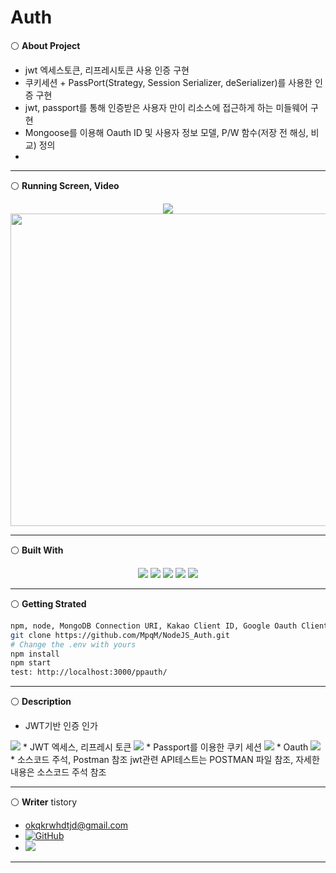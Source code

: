 # Auth
⚪ **About Project**
 * jwt 엑세스토큰, 리프레시토큰 사용 인증 구현
 * 쿠키세션 + PassPort(Strategy, Session Serializer, deSerializer)를 사용한 인증 구현
 * jwt, passport를 통해 인증받은 사용자 만이 리소스에 접근하게 하는 미들웨어 구현
 * Mongoose를 이용해 Oauth ID 및 사용자 정보 모델, P/W 함수(저장 전 해싱, 비교) 정의
 * 
* * *

⚪ **Running Screen, Video**
<p align ="center">
  <a href="https://www.youtube.com/watch?v=vQkZ0dgmi9I"><img src ="https://img.shields.io/badge/youtube-FF0000.svg?&style=for-the-badge&logo=#FF0000&logoColor=white"/></a>
  </br>
  <img width="700" height="500" src="https://user-images.githubusercontent.com/79093184/268300607-ec6350cc-e75c-4796-b58d-3ce3a4182c51.png"/>
</p>

* * *

⚪ **Built With**
<p align ="center">
  <img src ="https://img.shields.io/badge/ejs-F7DF1E.svg?&style=for-the-badge&logo=ejs&logoColor=white"/> <img src ="https://img.shields.io/badge/javascript-F7DF1E.svg?&style=for-the-badge&logo=JavaScript&logoColor=white"/> <img src ="https://img.shields.io/badge/express-339933.svg?&style=for-the-badge&logo=express&logoColor=white"/> <img src ="https://img.shields.io/badge/nodejs-339933.svg?&style=for-the-badge&logo=nodedotjs&logoColor=white"/> <img src ="https://img.shields.io/badge/mongodb-339933.svg?&style=for-the-badge&logo=mongodb&logoColor=white"/>
</p>

* * *

⚪ **Getting Strated**
```bash
npm, node, MongoDB Connection URI, Kakao Client ID, Google Oauth Client ID
git clone https://github.com/MpqM/NodeJS_Auth.git
# Change the .env with yours
npm install
npm start
test: http://localhost:3000/ppauth/
```

* * *

⚪ **Description**
* JWT기반 인증 인가
<img src="https://user-images.githubusercontent.com/79093184/268309865-786a47dc-375f-4eae-bf8e-1834a2a7002c.png"/>
* JWT 엑세스, 리프레시 토큰
<img src="https://user-images.githubusercontent.com/79093184/268310086-41f36848-0fa9-4de2-b80b-019cb2eacc1b.png"/>
* Passport를 이용한 쿠키 세션
<img src="https://user-images.githubusercontent.com/79093184/268310220-7ddbc695-f9a4-4231-88bd-53142ffda367.png"/>
* Oauth
<img src="https://user-images.githubusercontent.com/79093184/268310369-5082e1e3-b6f9-4847-a262-fdf04b637dcf.png"/>
* 소스코드 주석, Postman 참조 jwt관련 API테스트는 POSTMAN 파일 참조, 자세한 내용은 소스코드 주석 참조

* * *

⚪ **Writer**
tistory
* okqkrwhdtjd@gmail.com
* <a href = "https://github.com/MpqM"><img alt="GitHub" src ="https://img.shields.io/badge/GitHub-181717.svg?&style=for-the-badge&logo=GitHub&logoColor=white"/></a>
* <a href = "https://MpqM.tistory.com/"> <img src ="https://img.shields.io/badge/Tistory-white.svg?&style=for-the-badge"/></a>

* * *
